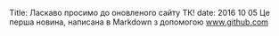 Title: Ласкаво просимо до оновленого сайту ТК!
date: 2016 10 05
Це перша новина, написана в Markdown з допомогою www.github.com

